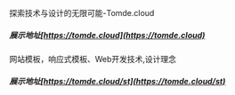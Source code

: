 探索技术与设计的无限可能-Tomde.cloud
##### 展示地址[https://tomde.cloud](https://tomde.cloud)

网站模板，响应式模板、Web开发技术,设计理念
##### 展示地址[https://tomde.cloud/st](https://tomde.cloud/st)